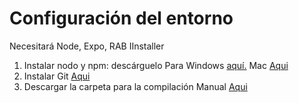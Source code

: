 # Configuración del entorno

Necesitará Node, Expo, RAB IInstaller

1. Instalar nodo y npm: descárguelo Para Windows [aquí.](https://nodejs.org/download/release/v10.16.0/node-v10.16.0-x64.msi) Mac [Aqui](https://nodejs.org/download/release/v10.16.0/node-v10.16.0.pkg)
2. Instalar Git [Aqui](https://git-scm.com/downloads)
3. Descargar la carpeta para la compilación Manual [Aqui](http://academiadeapps.com/cursoapps/ios/builder.zip)

